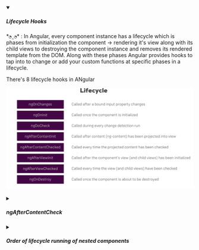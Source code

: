 <details open>
  <summary><h5>Lifecycle Hooks</h5></summary>

  \***`◔̯◔`**\* : 
In Angular, every component instance has a lifecycle which is phases from initialization the component -> rendering it's view along with its child views to destroying the component instance and removes its rendered template from the DOM. Along with these phases Angular provides hooks to tap into to change or add your custom functions at specific phases in a lifecycle.

There's 8 lifecycle hooks in ANgular

![Angular Lifcycle hooks](/img/interviews/angular/lifcycle-hooks.png)

</details>

<details>
  <summary><h5>ngAfterContentCheck</h5></summary>

`ngAfterContentChecked` is a lifecycle hook that is ***called after Angular checks the content projected into the component***. It will run after the content has been checked and most of the time it's during a change detection cycle.

- **What does "Angular checks the content" mean?** It means that Angular ***compares the current state of the content with the previous state and updates the view accordingly***. The content is the part of the template that is inserted by another component using the `<ng-content>` directive.

- **When does Angular check the content?** Initially, after the ngAfterContentInit hook finishes. ***Every time the change detection is run (application state change)***. What causes the application state change? Events - click, submit, etc. Ajax calls - fetching data from a remote server Timers - setTimeout, setInterval, etc.

- **Why use `ngAfterContentChecked`?** You can use this hook to perform any custom logic or actions after the content has been checked and updated. For example, you can access and manipulate the content children using the @ContentChild and `@ContentChildren` decorators.

Here is an example of how to use `ngAfterContentChecked` in Angular:

```ts
import { Component, AfterContentChecked, ContentChild } from '@angular/core';

@Component({
  selector: 'app-parent',
  template: `
    <h2>Parent Component</h2>
    <ng-content></ng-content>
  `,
})
export class ParentComponent implements AfterContentChecked {
  @ContentChild('child') child; // get a reference to the child element

  ngAfterContentChecked() {
    console.log('ngAfterContentChecked');
    console.log(this.child); // log the child element
  }
}

@Component({
  selector: 'app-child',
  template: `
    <h3 #child>Child Component</h3>
  `,
})
export class ChildComponent {}
```

</details>

<details>
  <summary><h5>Order of lifecycle running of nested components</h5></summary>

The order of lifecycle running of nested components in Angular is determined by the order of creation and destruction of the components. Angular creates and destroys components in a ***depth-first manner, which means it goes from the parent to the child, and then back to the parent***.

For example, if you have a nested component structure like this:

```html
<app-parent>
  <app-child>
    <app-grandchild></app-grandchild>
  </app-child>
</app-parent>
```

The order of lifecycle running of these components would be:

- When creating components:
  - app-parent: ngOnChanges, ngOnInit, ngDoCheck, ngAfterContentInit, ngAfterContentChecked
  - app-child: ngOnChanges, ngOnInit, ngDoCheck, ngAfterContentInit, ngAfterContentChecked
  - app-grandchild: ngOnChanges, ngOnInit, ngDoCheck, ngAfterContentInit, ngAfterContentChecked, ngAfterViewInit, ngAfterViewChecked
  - app-child: ngAfterViewInit, ngAfterViewChecked
  - app-parent: ngAfterViewInit, ngAfterViewChecked
- When destroying components:
  - app-parent: ngOnDestroy
  - app-child: ngOnDestroy
  - app-grandchild: ngOnDestroy

</details>